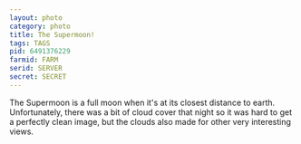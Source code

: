 ```yaml
---
layout: photo
category: photo
title: The Supermoon!
tags: TAGS
pid: 6491376229
farmid: FARM
serid: SERVER
secret: SECRET
---
```


The Supermoon is a full moon when it's at its closest distance to earth. Unfortunately, there was a bit of cloud cover that night so it was hard to get a perfectly clean image, but the clouds also made for other very interesting views.
